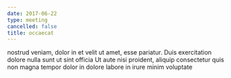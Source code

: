 ```yaml
---
date: 2017-06-22
type: meeting
cancelled: false
title: occaecat
---
```

nostrud veniam, dolor in et velit ut amet, esse pariatur. Duis exercitation dolore nulla sunt ut sint officia Ut aute nisi proident, aliquip consectetur quis non magna tempor dolor in dolore labore in irure minim voluptate